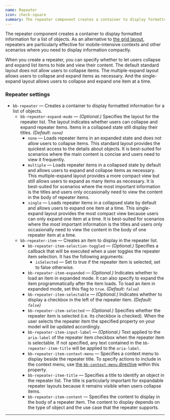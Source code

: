 ```yaml
---
name: Repeater
icon: check-square
summary: The repeater component creates a container to display formatted information for a list of objects.
---
```


The repeater component creates a container to display formatted information for a list of objects. As an alternative to [the grid layout](../grids), repeaters are particularly effective for mobile-intensive contexts and other scenarios where you need to display information compactly.

When you create a repeater, you can specify whether to let users collapse and expand list items to hide and view their content. The default standard layout does not allow users to collapse items. The multiple-expand layout allows users to collapse and expand items as necessary. And the single-expand layout allows users to collapse and expand one item at a time.

### Repeater settings ###
- `bb-repeater` &mdash; Creates a container to display formatted information for a list of objects.
    - `bb-repeater-expand-mode` &mdash; *(Optional.)* Specifies the layout for the repeater list. The layout indicates whether users can collapse and expand repeater items. Items  in a collapsed state still display their titles. *(Default: `none`)*
        - `none` &mdash; Loads repeater items in an expanded state and does not allow users to collapse items. This standard layout provides the quickest access to the details about objects. It is best-suited for scenarios where the main content is concise and users need to view it frequently.
        - `multiple` &mdash; Loads repeater items in a collapsed state by default and allows users to expand and collapse items as necessary. This multiple-expand layout provides a more compact view but still allows users to expand as many items as necessary. It is best-suited for scenarios where the most important information is the titles and users only occasionally need to view the content in the body of repeater items.
        - `single` &mdash; Loads repeater items in a collapsed state by default and allows users to expand one item at a time. This single-expand layout provides the most compact view because users can only expand one item at a time. It is best-suited for scenarios where the most important information is the titles and users only occasionally need to view the content in the body of one repeater item at a time.
    - `bb-repeater-item` &mdash; Creates an item to display in the repeater list.
        - `bb-repeater-item-selection-toggled` &mdash; *(Optional.)* Specifies a callback that will be executed when a user toggles the repeater item selection. It has the following arguments: 
          - `isSelected` &mdash; Set to true if the repeater item is selected, set to false otherwise.
        - `bb-repeater-item-expanded` &mdash; *(Optional.)* Indicates whether to load an item in expanded mode. It can also specify to expand the item programmatically after the item loads. To load an item in expanded mode, set this flag to `true`. *(Default: `false`)*  
        - `bb-repeater-item-selectable` &mdash; *(Optional.)* Indicates whether to display a checkbox in the left of the repeater item. *(Default: `false`)*  
        - `bb-repeater-item-selected` &mdash; *(Optional.)* Specifies whether the repeater item is selected (i.e. its checkbox is checked). When the user selects the repeater item the specified property on your model will be updated accordingly.
        - `bb-repeater-item-input-label` &mdash; *(Optional.)* Text applied to the `aria-label` of the repeater item checkbox when the repeater item is selectable. If not specified, any text contained in the `bb-repeater-item-title` will be applied to the `aria-label`.
        - `bb-repeater-item-context-menu` &mdash; Specifies a context menu to display beside the repeater title. To specify actions to include in the context menu, use [the `bb-context-menu` directive](../contextmenu) within this property.
        - `bb-repeater-item-title` &mdash; Specifies a title to identify an object in the repeater list. The title is particularly important for expandable repeater layouts because it remains visible when users collapse items.
        - `bb-repeater-item-content` &mdash; Specifies the content to display in the body of a repeater item. The content to display depends on the type of object and the use case that the repeater supports.

---
